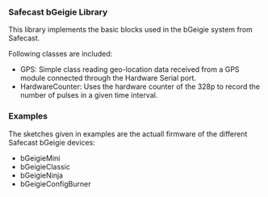 ### Safecast bGeigie Library

This library implements the basic blocks used in the bGeigie system from Safecast.

Following classes are included:

* GPS: Simple class reading geo-location data received from a GPS module connected through the Hardware Serial port.
* HardwareCounter: Uses the hardware counter of the 328p to record the number of pulses in a given time interval.

### Examples

The sketches given in examples are the actuall firmware of the different Safecast bGeigie devices:

* bGeigieMini
* bGeigieClassic
* bGeigieNinja
* bGeigieConfigBurner
